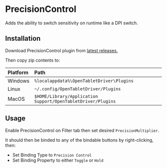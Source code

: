# PrecisionControl

Adds the ability to switch sensitivity on runtime like a DPI switch.

## Installation

Download PrecisionControl plugin from [latest releases.](https://github.com/X9VoiD/VoiDPlugins/releases/latest)

Then copy zip contents to:

| Platform | Path |
| :-- | :-- |
| Windows | `%localappdata%\OpenTabletDriver\Plugins` |
| Linux | `~/.config/OpenTabletDriver/Plugins` |
| MacOS | `$HOME/Library/Application Support/OpenTabletDriver/Plugins` |

## Usage

Enable PrecisionControl on Filter tab then set desired `PrecisionMultiplier`.

It should then be binded to any of the bindable buttons by right-clicking, then:

- Set Binding Type to `Precision Control`
- Set Binding Property to either `Toggle` or `Hold`

